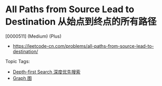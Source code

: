 # All Paths from Source Lead to Destination 从始点到终点的所有路径

[0000511] (Medium) (Plus)

- https://leetcode-cn.com/problems/all-paths-from-source-lead-to-destination/

Topic Tags:

- [Depth-first Search 深度优先搜索](https://leetcode-cn.com/tag/depth-first-search/)
- [Graph 图](https://leetcode-cn.com/tag/graph/)
